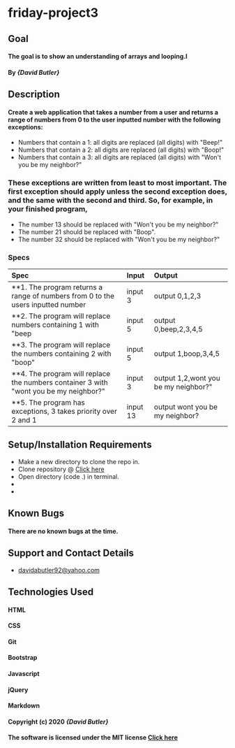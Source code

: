 # friday-project3
## Goal 

#### The goal is to show an understanding of arrays and looping.l
#### By _**{David Butler}**_

## Description
#### Create a web application that takes a number from a user and returns a range of numbers from 0 to the user inputted number with the following exceptions:

* Numbers that contain a 1: all digits are replaced (all digits) with "Beep!"
* Numbers that contain a 2: all digits are replaced (all digits) with "Boop!"
* Numbers that contain a 3: all digits are replaced (all digits) with "Won't you be my neighbor?"

### These exceptions are written from least to most important. The first exception should apply unless the second exception does, and the same with the second and third. So, for example, in your finished program,

* The number 13 should be replaced with "Won't you be my neighbor?"
* The number 21 should be replaced with "Boop".
* The number 32 should be replaced with "Won't you be my neighbor?"

### Specs
| Spec | Input | Output |
| :-------------     | :------------- | :------------- |
| **1. The program returns a range of numbers from 0 to the users inputted number | input 3 | output 0,1,2,3
| **2. The program will replace numbers containing 1 with "beep | input 5 | output 0,beep,2,3,4,5 |
| **3. The program will replace the numbers containing 2 with "boop" | input 5  | output 1,boop,3,4,5 |
| **4. The program will replace the numbers container 3 with "wont you be my neighbor?" | input 3 | output 1,2,wont you be my neighbor?" |
| **5. The program has exceptions, 3 takes priority over 2 and 1 | input 13 | output wont you be my neighbor? |
  
## Setup/Installation Requirements
* Make a new directory to clone the repo in.
* Clone repository @ [Click here](https://github.com/davidabutler92/friday-project3.git)
* Open directory (code .) in terminal.
*   
* 

## Known Bugs 
#### There are no known bugs at the time.

## Support and Contact Details
* davidabutler92@yahoo.com

## Technologies Used 
#### HTML
#### CSS
#### Git 
#### Bootstrap
#### Javascript
#### jQuery 
#### Markdown

#### Copyright (c) 2020 **_{David Butler}_**
#### The software is licensed under the MIT license [Click here](LICENSE.md)
